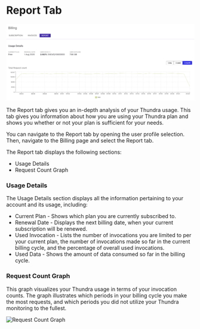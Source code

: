 # Report Tab

![](<../../../.gitbook/assets/image (57).png>)

The Report tab gives you an in-depth analysis of your Thundra usage. This tab gives you information about how you are using your Thundra plan and shows you whether or not your plan is sufficient for your needs.

You can navigate to the Report tab by opening the user profile selection. Then, navigate to the Billing page and select the Report tab.

The Report tab displays the following sections:

* Usage Details
* Request Count Graph

### Usage Details

The Usage Details section displays all the information pertaining to your account and its usage, including:

* Current Plan - Shows which plan you are currently subscribed to.
* Renewal Date - Displays the next billing date, when your current subscription will be renewed.
* Used Invocation - Lists the number of invocations you are limited to per your current plan, the number of invocations made so far in the current billing cycle, and the percentage of overall used invocations.
* Used Data - Shows the amount of data consumed so far in the billing cycle.

### Request Count Graph

This graph visualizes your Thundra usage in terms of your invocation counts. The graph illustrates which periods in your billing cycle you make the most requests, and which periods you did not utilize your Thundra monitoring to the fullest.

![Request Count Graph](../../../.gitbook/assets/f4da7a5-report\_graph\_breakdown.gif)



